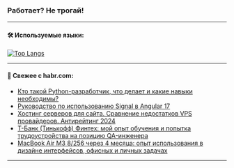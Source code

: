 ### Работает? Не трогай!

---
<!--
#### 🛠️ Technical stack:

![Java](https://img.shields.io/badge/Java-informational?logo=Oracle&style=flat&logoColor=white&color=FF4500)
![Kotlin](https://img.shields.io/badge/Kotlin-informational?logo=Kotlin&style=flat&logoColor=white&color=774D97)
![TS](https://img.shields.io/badge/TypeScript-informational?logo=typeScript&style=flat&logoColor=black&color=017acc)
![Python](https://img.shields.io/badge/Python-informational?logo=Python&style=flat&logoColor=black&color=ffdd54) <br>
![Spring](https://img.shields.io/badge/Spring-informational?logo=Spring&style=flat&logoColor=white&color=6DB33F) 
![SpringBoot](https://img.shields.io/badge/SpringBoot-informational?logo=SpringBoot&style=flat&logoColor=white&color=6DB33F)
![Nest](https://img.shields.io/badge/NestJS-informational?logo=NestJS&style=flat&logoColor=white&color=E0234E) 
![NodeJS](https://img.shields.io/badge/NodeJS-informational?logo=node.js&style=flat&logoColor=white&color=70A760)<br>
![PostgreSQL](https://img.shields.io/badge/PostgreSQL-informational?logo=PostgreSQL&style=flat&logoColor=white&color=DAA520)
![MongoDB](https://img.shields.io/badge/MongoDB-informational?logo=MongoDB&style=flat&logoColor=white&color=870000)
![Apache](https://img.shields.io/badge/Apache-informational?logo=apache&style=flat&logoColor=white&color=f74e28)

___ 
-->

#### 🛠️ Используемые языки:

[![Top Langs](https://github-readme-stats-u2qms2cxw-advtsettinggmailcoms-projects.vercel.app/api/top-langs/?username=zloylis&langs_count=10&hide_title=true&title_color=e6edf3&size_weight=0.5&count_weight=0.5&layout=compact&hide_progress=true&hide_border=true&theme=dracula)](https://github.com/zloylis)

<!---


####  :octocat:&nbsp;&nbsp; Статистика:

![GitHub stats](https://github-readme-stats-u2qms2cxw-advtsettinggmailcoms-projects.vercel.app/api?username=zloylis&show_icons=true&hide_border=true&theme=dracula&title_color=e6edf3&include_all_commits=true&count_private=true&hide_rank=false&hide_title=true&rank_icon=github)
-->
---

#### 💬 Свежее с habr.com:

<!-- BLOG-POST-LIST:START -->
- [Кто такой Python-разработчик, что делает и какие навыки необходимы?](https://habr.com/ru/articles/831832/?utm_source=habrahabr&utm_medium=rss&utm_campaign=831832)
- [Руководство по использованию Signal в Angular 17](https://habr.com/ru/articles/832632/?utm_source=habrahabr&utm_medium=rss&utm_campaign=832632)
- [Хостинг серверов для сайта. Сравнение недостатков VPS провайдеров. Антирейтинг 2024](https://habr.com/ru/articles/832524/?utm_source=habrahabr&utm_medium=rss&utm_campaign=832524)
- [Т-Банк &lpar;Тинькофф&rpar; Финтех: мой опыт обучения и попытка трудоустройства на позицию QA-инженера](https://habr.com/ru/articles/832620/?utm_source=habrahabr&utm_medium=rss&utm_campaign=832620)
- [MacBook Air M3 8/256 через 4 месяца: опыт использования в дизайне интерфейсов, офисных и личных задачах](https://habr.com/ru/articles/832618/?utm_source=habrahabr&utm_medium=rss&utm_campaign=832618)
<!-- BLOG-POST-LIST:END -->

---
